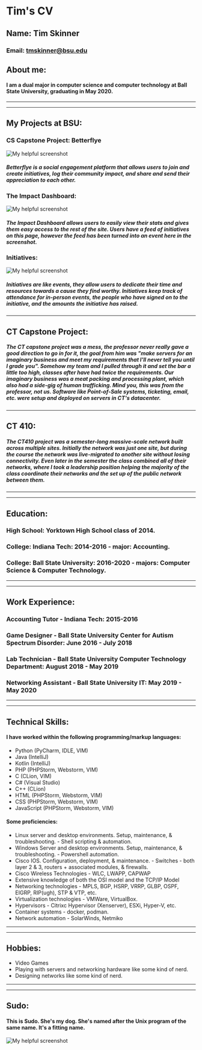 # Tim's CV

## Name: Tim Skinner
### Email: tmskinner@bsu.edu

## About me:
####  I am a dual major in computer science and computer technology at Ball State University, graduating in May 2020. 
  
---
----
## My Projects at BSU:
### CS Capstone Project: Betterflye
![My helpful screenshot](/assets/Capture1.PNG)

##### Betterflye is a social engagement platform that allows users to join and create initiatives, log their community impact, and share and send their appreciation to each other.

###  The Impact Dashboard:
![My helpful screenshot](/assets/Capture2.PNG)

##### The Impact Dashboard allows users to easily view their stats and gives them easy access to the rest of the site. Users have a feed of initiatives on this page, however the feed has been turned into an event here in the screenshot.

### Initiatives:
![My helpful screenshot](/assets/Capture3.PNG)

##### Initiatives are like events, they allow users to dedicate their time and resources towards a cause they find worthy. Initiatives keep track of attendance for in-person events, the people who have signed on to the initiative, and the amounts the initiative has raised. 

---
## CT Capstone Project:

##### The CT capstone project was a mess, the professor never really gave a good direction to go in for it, the goal from him was "make servers for an imaginary business and meet my requirements that I'll never tell you until I grade you". Somehow my team and I pulled through it and set the bar a little too high, classes after have had twice the requirements. Our imaginary business was a meat packing and processing plant, which also had a side-gig of human trafficking. Mind you, this was from the professor, not us. Software like Point-of-Sale systems, ticketing, email, etc. were setup and deployed on servers in CT's datacenter.

---
## CT 410:

##### The CT410 project was a semester-long massive-scale network built across multiple sites. Initially the network was just one site, but during the course the network was live-migrated to another site without losing connectivity. Even later in the semester the class combined all of their networks, where I took a leadership position helping the majority of the class coordinate their networks and the set up of the public network between them.
---
----
## Education:

### High School: Yorktown High School class of 2014.
### College: Indiana Tech: 2014-2016 - major: Accounting.
### College: Ball State University: 2016-2020 - majors: Computer Science & Computer Technology.
---
----
## Work Experience:

### Accounting Tutor - Indiana Tech: 2015-2016
### Game Designer - Ball State University Center for Autism Spectrum Disorder: June 2016 - July 2018
### Lab Technician - Ball State University Computer Technology Department: August 2018 - May 2019
### Networking Assistant - Ball State University IT: May 2019 - May 2020
---
----
## Technical Skills:

#### I have worked within the following programming/markup languages:
- Python (PyCharm, IDLE, VIM)
- Java (IntelliJ)
- Kotlin (IntelliJ)
- PHP (PHPStorm, Webstorm, VIM)
- C (CLion, VIM)
- C# (Visual Studio)
- C++ (CLion)
- HTML (PHPStorm, Webstorm, VIM)
- CSS (PHPStorm, Webstorm, VIM)
- JavaScript (PHPStorm, Webstorm, VIM)

#### Some proficiencies:
- Linux server and desktop environments. Setup, maintenance, & troubleshooting. - Shell scripting & automation.
- Windows Server and desktop environments. Setup, maintenance, & troubleshooting. - Powershell automation.
- Cisco IOS. Configuration, deployment, & maintenance. - Switches - both layer 2 & 3, routers + associated modules, & firewalls.
- Cisco Wireless Technologies - WLC, LWAPP, CAPWAP
- Extensive knowledge of both the OSI model and the TCP/IP Model
- Networking technologies - MPLS, BGP, HSRP, VRRP, GLBP, OSPF, EIGRP, RIP(ugh), STP & VTP, etc.
- Virtualization technologies - VMWare, VirtualBox.
- Hypervisors - Citrixc Hypervisor (Xenserver), ESXi, Hyper-V, etc.
- Container systems - docker, podman.
- Network automation - SolarWinds, Netmiko

---
----
## Hobbies:
- Video Games
- Playing with servers and networking hardware like some kind of nerd.
- Designing networks like some kind of nerd.
---
----
## Sudo:
#### This is Sudo. She's my dog. She's named after the Unix program of the same name. It's a fitting name.
![My helpful screenshot](/assets/sudo.jpg)
